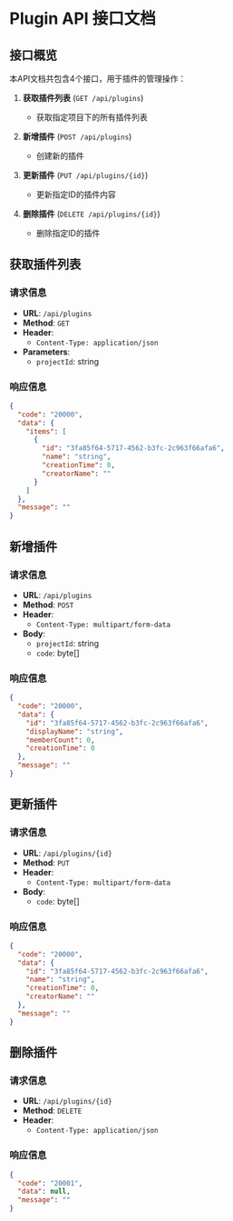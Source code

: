 # Plugin API 接口文档

## 接口概览

本API文档共包含4个接口，用于插件的管理操作：

1. **获取插件列表** (`GET /api/plugins`)
   - 获取指定项目下的所有插件列表

2. **新增插件** (`POST /api/plugins`)
   - 创建新的插件

3. **更新插件** (`PUT /api/plugins/{id}`)
   - 更新指定ID的插件内容

4. **删除插件** (`DELETE /api/plugins/{id}`)
   - 删除指定ID的插件

## 获取插件列表

### 请求信息
- **URL**: `/api/plugins`
- **Method**: `GET`
- **Header**: 
  - `Content-Type: application/json`
- **Parameters**:
  - `projectId`: string

### 响应信息
```json
{
  "code": "20000",
  "data": {
    "items": [
      {
        "id": "3fa85f64-5717-4562-b3fc-2c963f66afa6",
        "name": "string",
        "creationTime": 0,
        "creatorName": ""
      }
    ]
  },
  "message": ""
}
```

## 新增插件

### 请求信息
- **URL**: `/api/plugins`
- **Method**: `POST`
- **Header**: 
  - `Content-Type: multipart/form-data`
- **Body**:
  - `projectId`: string
  - `code`: byte[]

### 响应信息
```json
{
  "code": "20000",
  "data": {
    "id": "3fa85f64-5717-4562-b3fc-2c963f66afa6",
    "displayName": "string",
    "memberCount": 0,
    "creationTime": 0
  },
  "message": ""
}
```

## 更新插件

### 请求信息
- **URL**: `/api/plugins/{id}`
- **Method**: `PUT`
- **Header**: 
  - `Content-Type: multipart/form-data`
- **Body**:
  - `code`: byte[]

### 响应信息
```json
{
  "code": "20000",
  "data": {
    "id": "3fa85f64-5717-4562-b3fc-2c963f66afa6",
    "name": "string",
    "creationTime": 0,
    "creatorName": ""
  },
  "message": ""
}
```

## 删除插件

### 请求信息
- **URL**: `/api/plugins/{id}`
- **Method**: `DELETE`
- **Header**: 
  - `Content-Type: application/json`

### 响应信息
```json
{
  "code": "20001",
  "data": null,
  "message": ""
}
```